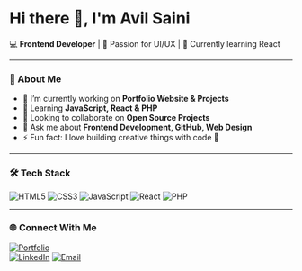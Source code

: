 # Hi there 👋, I'm Avil Saini  

💻 **Frontend Developer** | 🎨 Passion for UI/UX | 🌱 Currently learning React  

---

### 🚀 About Me
- 🔭 I’m currently working on **Portfolio Website & Projects**
- 🌱 Learning **JavaScript, React & PHP**
- 👯 Looking to collaborate on **Open Source Projects**
- 💬 Ask me about **Frontend Development, GitHub, Web Design**
- ⚡ Fun fact: I love building creative things with code 🎨

---

### 🛠️ Tech Stack
![HTML5](https://img.shields.io/badge/HTML5-E34F26?style=for-the-badge&logo=html5&logoColor=white) 
![CSS3](https://img.shields.io/badge/CSS3-1572B6?style=for-the-badge&logo=css3&logoColor=white) 
![JavaScript](https://img.shields.io/badge/JavaScript-F7DF1E?style=for-the-badge&logo=javascript&logoColor=black) 
![React](https://img.shields.io/badge/React-20232A?style=for-the-badge&logo=react&logoColor=61DAFB) 
![PHP](https://img.shields.io/badge/PHP-777BB4?style=for-the-badge&logo=php&logoColor=white)  


---

### 🌐 Connect With Me
[![Portfolio](https://img.shields.io/badge/Portfolio-%23000000.svg?style=for-the-badge&logo=firefox&logoColor=white)](https://avilsaini.github.io/portfolio/)  
[![LinkedIn](https://img.shields.io/badge/LinkedIn-%230077B5.svg?style=for-the-badge&logo=linkedin&logoColor=white)](https://www.linkedin.com/in/avil-saini-753b2826b?utm_source=share&utm_campaign=share_via&utm_content=profile&utm_medium=android_app) 
[![Email](https://img.shields.io/badge/Email-D14836?style=for-the-badge&logo=gmail&logoColor=white)](mailto:avilsaini5309@gmail.com)  
